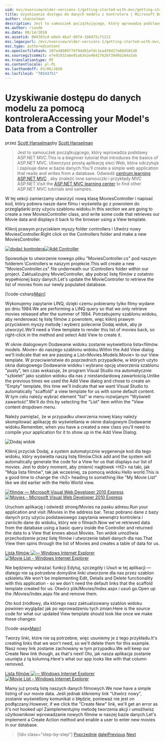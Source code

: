 ```yaml
---
uid: mvc/overview/older-versions-1/getting-started-with-mvc/getting-started-with-mvc-part5
title: Uzyskiwanie dostępu do danych modelu z kontrolera | Microsoft Docs
author: shanselman
description: Jest to samouczek początkującego, który wprowadza podstawy ASP.NET MVC. Utwórz prostą aplikację sieci Web, która odczytuje i zapisuje dane w bazie danych.
ms.author: riande
ms.date: 08/14/2010
ms.assetid: 004703cd-e0e9-4ba7-9974-1b0475c71222
msc.legacyurl: /mvc/overview/older-versions-1/getting-started-with-mvc/getting-started-with-mvc-part5
msc.type: authoredcontent
ms.openlocfilehash: 207ed880977d794d81efdc1ea458d17a68d501d8
ms.sourcegitcommit: e7e91932a6e91a63e2e46417626f39d6b244a3ab
ms.translationtype: MT
ms.contentlocale: pl-PL
ms.lasthandoff: 03/06/2020
ms.locfileid: "78543751"
---
```

# <a name="accessing-your-models-data-from-a-controller"></a><span data-ttu-id="cac63-104">Uzyskiwanie dostępu do danych modelu za pomocą kontrolera</span><span class="sxs-lookup"><span data-stu-id="cac63-104">Accessing your Model's Data from a Controller</span></span>

<span data-ttu-id="cac63-105">przez [Scott Hanselman](https://github.com/shanselman)</span><span class="sxs-lookup"><span data-stu-id="cac63-105">by [Scott Hanselman](https://github.com/shanselman)</span></span>

> <span data-ttu-id="cac63-106">Jest to samouczek początkującego, który wprowadza podstawy ASP.NET MVC.</span><span class="sxs-lookup"><span data-stu-id="cac63-106">This is a beginner tutorial that introduces the basics of ASP.NET MVC.</span></span> <span data-ttu-id="cac63-107">Utworzysz prostą aplikację sieci Web, która odczytuje i zapisuje dane w bazie danych.</span><span class="sxs-lookup"><span data-stu-id="cac63-107">You'll create a simple web application that reads and writes from a database.</span></span> <span data-ttu-id="cac63-108">Odwiedź [centrum learning ASP.NET MVC](../../../index.md) , aby znaleźć inne samouczki i przykłady MVC ASP.NET.</span><span class="sxs-lookup"><span data-stu-id="cac63-108">Visit the [ASP.NET MVC learning center](../../../index.md) to find other ASP.NET MVC tutorials and samples.</span></span>

<span data-ttu-id="cac63-109">W tej sekcji zamierzamy utworzyć nową klasę MoviesController i napisać kod, który pobiera nasze dane filmu i wyświetla go z powrotem do przeglądarki przy użyciu szablonu widoku.</span><span class="sxs-lookup"><span data-stu-id="cac63-109">In this section we are going to create a new MoviesController class, and write some code that retrieves our Movie data and displays it back to the browser using a View template.</span></span>

<span data-ttu-id="cac63-110">Kliknij prawym przyciskiem myszy folder controllers i Utwórz nowy MoviesController.</span><span class="sxs-lookup"><span data-stu-id="cac63-110">Right click on the Controllers folder and make a new MoviesController.</span></span>

<span data-ttu-id="cac63-111">[![dodać kontrolera](getting-started-with-mvc-part5/_static/image2.png)](getting-started-with-mvc-part5/_static/image1.png)</span><span class="sxs-lookup"><span data-stu-id="cac63-111">[![Add Controller](getting-started-with-mvc-part5/_static/image2.png)](getting-started-with-mvc-part5/_static/image1.png)</span></span>

<span data-ttu-id="cac63-112">Spowoduje to utworzenie nowego pliku "MoviesController.cs" pod naszym folderem \Controllers w naszym projekcie.</span><span class="sxs-lookup"><span data-stu-id="cac63-112">This will create a new "MoviesController.cs" file underneath our \Controllers folder within our project.</span></span> <span data-ttu-id="cac63-113">Zaktualizujmy MovieController, aby pobrać listę filmów z ostatnio wypełnionej bazy danych.</span><span class="sxs-lookup"><span data-stu-id="cac63-113">Let's update the MovieController to retrieve the list of movies from our newly populated database.</span></span>

[!code-csharp[Main](getting-started-with-mvc-part5/samples/sample1.cs)]

<span data-ttu-id="cac63-114">Wykonujemy zapytanie LINQ, dzięki czemu pobieramy tylko filmy wydane po dniu 1984.</span><span class="sxs-lookup"><span data-stu-id="cac63-114">We are performing a LINQ query so that we only retrieve movies released after the summer of 1984.</span></span> <span data-ttu-id="cac63-115">Potrzebujemy szablonu widoku, aby renderować tę listę filmów z powrotem, więc kliknij prawym przyciskiem myszy metodę i wybierz polecenie Dodaj widok, aby je utworzyć.</span><span class="sxs-lookup"><span data-stu-id="cac63-115">We'll need a View template to render this list of movies back, so right-click in the method and select Add View to create it.</span></span>

<span data-ttu-id="cac63-116">W oknie dialogowym Dodawanie widoku zostanie wyświetlona lista&lt;filmów. models. Movie&gt; do naszego szablonu widoku.</span><span class="sxs-lookup"><span data-stu-id="cac63-116">Within the Add View dialog we'll indicate that we are passing a List&lt;Movies.Models.Movie&gt; to our View template.</span></span> <span data-ttu-id="cac63-117">W przeciwieństwie do poprzednich przypadków, w których użyto okna dialogowego Dodawanie widoku i wybrano opcję utworzenia szablonu "pusty", ten czas wskazuje, że program Visual Studio ma automatycznie "szkielet" jako szablon widoku dla nas z niestandardową zawartością.</span><span class="sxs-lookup"><span data-stu-id="cac63-117">Unlike the previous times we used the Add View dialog and chose to create an "Empty" template, this time we'll indicate that we want Visual Studio to automatically "scaffold" a view template for us with some default content.</span></span> <span data-ttu-id="cac63-118">W tym celu należy wybrać element "list" w menu rozwijanym "Wyświetl zawartość".</span><span class="sxs-lookup"><span data-stu-id="cac63-118">We'll do this by selecting the "List" item within the "View content dropdown menu.</span></span>

<span data-ttu-id="cac63-119">Należy pamiętać, że w przypadku utworzenia nowej klasy należy skompilować aplikację do wyświetlania w oknie dialogowym Dodawanie widoku.</span><span class="sxs-lookup"><span data-stu-id="cac63-119">Remember, when you have a created a new class you'll need to compile your application for it to show up in the Add View Dialog.</span></span>

![Dodaj widok](getting-started-with-mvc-part5/_static/image3.png)

<span data-ttu-id="cac63-121">Kliknij przycisk Dodaj, a system automatycznie wygeneruje kod dla tego widoku, który wyświetla naszą listę filmów.</span><span class="sxs-lookup"><span data-stu-id="cac63-121">Click add and the system will automatically generate the code for a View for us that displays our list of movies.</span></span> <span data-ttu-id="cac63-122">Jest to dobry moment, aby zmienić nagłówek &lt;H2&gt; na taki, jak "Moja lista filmów", tak jak wcześniej, za pomocą widoku Hello world.</span><span class="sxs-lookup"><span data-stu-id="cac63-122">This is a good time to change the &lt;h2&gt; heading to something like "My Movie List" like we did earlier with the Hello World view.</span></span>

<span data-ttu-id="cac63-123">[![filmów — Microsoft Visual Web Developer 2010 Express](getting-started-with-mvc-part5/_static/image5.png)](getting-started-with-mvc-part5/_static/image4.png)</span><span class="sxs-lookup"><span data-stu-id="cac63-123">[![Movies - Microsoft Visual Web Developer 2010 Express](getting-started-with-mvc-part5/_static/image5.png)](getting-started-with-mvc-part5/_static/image4.png)</span></span>

<span data-ttu-id="cac63-124">Uruchom aplikację i odwiedź stronę/Movies na pasku adresu.</span><span class="sxs-lookup"><span data-stu-id="cac63-124">Run your application and visit /Movies in the address bar.</span></span> <span data-ttu-id="cac63-125">Teraz pobrano dane z bazy danych przy użyciu podstawowego zapytania wewnątrz kontrolera i zwróciło dane do widoku, który wie o filmach.</span><span class="sxs-lookup"><span data-stu-id="cac63-125">Now we've retrieved data from the database using a basic query inside the Controller and returned the data to a View that knows about Movies.</span></span> <span data-ttu-id="cac63-126">Ten widok umożliwia przechodzenie przez listę filmów i utworzenie tabeli danych dla nas.</span><span class="sxs-lookup"><span data-stu-id="cac63-126">That View then spins through the list of Movies and creates a table of data for us.</span></span>

<span data-ttu-id="cac63-127">[Lista filmów ![— Windows Internet Explorer](getting-started-with-mvc-part5/_static/image7.png)](getting-started-with-mvc-part5/_static/image6.png)</span><span class="sxs-lookup"><span data-stu-id="cac63-127">[![Movie List - Windows Internet Explorer](getting-started-with-mvc-part5/_static/image7.png)](getting-started-with-mvc-part5/_static/image6.png)</span></span>

<span data-ttu-id="cac63-128">Nie będziemy wdrażać funkcji Edytuj, szczegóły i Usuń w tej aplikacji — dlatego nie są potrzebne domyślne linki utworzone dla nas przez szablon szkieletu.</span><span class="sxs-lookup"><span data-stu-id="cac63-128">We won't be implementing Edit, Details and Delete functionality with this application - so we don't need the default links that the scaffold template created for us.</span></span> <span data-ttu-id="cac63-129">Otwórz plik/Movies/Index.aspx i usuń go.</span><span class="sxs-lookup"><span data-stu-id="cac63-129">Open up the /Movies/Index.aspx file and remove them.</span></span>

<span data-ttu-id="cac63-130">Oto kod źródłowy, dla którego nasz zaktualizowany szablon widoku powinien wyglądać jak po wprowadzeniu tych zmian:</span><span class="sxs-lookup"><span data-stu-id="cac63-130">Here is the source code for what our updated View template should look like once we make these changes:</span></span>

[!code-aspx[Main](getting-started-with-mvc-part5/samples/sample2.aspx)]

<span data-ttu-id="cac63-131">Tworzy linki, które nie są potrzebne, więc usuniemy je z tego przykładu.</span><span class="sxs-lookup"><span data-stu-id="cac63-131">It's creating links that we won't need, so we'll delete them for this example.</span></span> <span data-ttu-id="cac63-132">Nasz nowy link zostanie zachowany w tym przypadku.</span><span class="sxs-lookup"><span data-stu-id="cac63-132">We will keep our Create New link though, as that's next!</span></span> <span data-ttu-id="cac63-133">Oto, jak nasza aplikacja zostanie usunięta z tą kolumną.</span><span class="sxs-lookup"><span data-stu-id="cac63-133">Here's what our app looks like with that column removed.</span></span>

<span data-ttu-id="cac63-134">[Lista filmów ![— Windows Internet Explorer](getting-started-with-mvc-part5/_static/image9.png)](getting-started-with-mvc-part5/_static/image8.png)</span><span class="sxs-lookup"><span data-stu-id="cac63-134">[![Movie List - Windows Internet Explorer](getting-started-with-mvc-part5/_static/image9.png)](getting-started-with-mvc-part5/_static/image8.png)</span></span>

<span data-ttu-id="cac63-135">Mamy już prostą listę naszych danych filmowych.</span><span class="sxs-lookup"><span data-stu-id="cac63-135">We now have a simple listing of our movie data.</span></span> <span data-ttu-id="cac63-136">Jeśli jednak klikniemy link "Utwórz nowy", zostanie wyświetlony komunikat o błędzie, ponieważ nie jest on podłączany.</span><span class="sxs-lookup"><span data-stu-id="cac63-136">However, if we click the "Create New" link, we'll get an error as it's not hooked up!</span></span> <span data-ttu-id="cac63-137">Zaimplementujmy metodę tworzenia akcji i umożliwisz użytkownikowi wprowadzanie nowych filmów w naszej bazie danych.</span><span class="sxs-lookup"><span data-stu-id="cac63-137">Let's implement a Create Action method and enable a user to enter new movies in our database.</span></span>

> [!div class="step-by-step"]
> <span data-ttu-id="cac63-138">[Poprzednie](getting-started-with-mvc-part4.md)
> [dalej](getting-started-with-mvc-part6.md)</span><span class="sxs-lookup"><span data-stu-id="cac63-138">[Previous](getting-started-with-mvc-part4.md)
[Next](getting-started-with-mvc-part6.md)</span></span>
